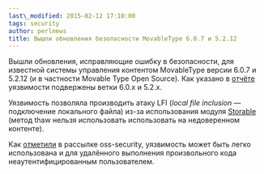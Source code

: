 ```yaml
---
last\_modified: 2015-02-12 17:10:00
tags: security
author: perlnews
title: Вышли обновления безопасности MovableType 6.0.7 и 5.2.12
---
```


Вышли обновления, исправляющие ошибку в безопасности, для известной системы
управления контентом MovableType версии 6.0.7 и 5.2.12 (и в частности Movable
Type Open Source). Как указано в
[отчёте](https://movabletype.org/news/2015/02/movable_type_607_and_5212_released_to_close_security_vulnera.html)
уязвимости подвержены ветки 6.0.x и 5.2.x.

Уязвимость позволяла производить атаку LFI (_local file inclusion_ —
подключение локального файла) из-за использования модуля
[Storable](https://metacpan.org/pod/Storable) (метод thaw нельзя использовать
использовать на недоверенном контенте).

Как [отметили](http://www.openwall.com/lists/oss-security/2015/02/12/2) в
рассылке oss-security, уязвимость может быть легко использована и для
удалённого выполнения произвольного кода неаутентифицированным пользователем.
